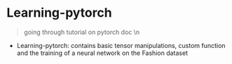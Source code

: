 # Learning-pytorch
> going through tutorial on pytorch doc \n
- Learning-pytorch: contains basic tensor manipulations, custom function and the training of a neural network on the Fashion dataset
